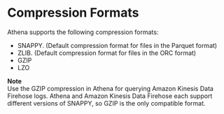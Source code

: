 # Compression Formats<a name="compression-formats"></a>

Athena supports the following compression formats:
+ SNAPPY\. \(Default compression format for files in the Parquet format\) 
+ ZLIB\. \(Default compression format for files in the ORC format\)
+ GZIP
+ LZO

**Note**  
Use the GZIP compression in Athena for querying Amazon Kinesis Data Firehose logs\. Athena and Amazon Kinesis Data Firehose each support different versions of SNAPPY, so GZIP is the only compatible format\. 